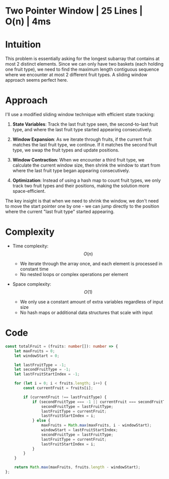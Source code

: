 # Two Pointer Window | 25 Lines | O(n) | 4ms

# Intuition
This problem is essentially asking for the longest subarray that contains at most 2 distinct elements. Since we can only have two baskets (each holding one fruit type), we need to find the maximum length contiguous sequence where we encounter at most 2 different fruit types. A sliding window approach seems perfect here.

# Approach
I'll use a modified sliding window technique with efficient state tracking:

1. **State Variables**: Track the last fruit type seen, the second-to-last fruit type, and where the last fruit type started appearing consecutively.

2. **Window Expansion**: As we iterate through fruits, if the current fruit matches the last fruit type, we continue. If it matches the second fruit type, we swap the fruit types and update positions.

3. **Window Contraction**: When we encounter a third fruit type, we calculate the current window size, then shrink the window to start from where the last fruit type began appearing consecutively.

4. **Optimization**: Instead of using a hash map to count fruit types, we only track two fruit types and their positions, making the solution more space-efficient.

The key insight is that when we need to shrink the window, we don't need to move the start pointer one by one - we can jump directly to the position where the current "last fruit type" started appearing.

# Complexity
- Time complexity: $$O(n)$$
  - We iterate through the array once, and each element is processed in constant time
  - No nested loops or complex operations per element

- Space complexity: $$O(1)$$
  - We only use a constant amount of extra variables regardless of input size
  - No hash maps or additional data structures that scale with input

# Code
```typescript []
const totalFruit = (fruits: number[]): number => {
    let maxFruits = 0;
    let windowStart = 0;

    let lastFruitType = -1;
    let secondFruitType = -1;
    let lastFruitStartIndex = -1;

    for (let i = 0; i < fruits.length; i++) {
        const currentFruit = fruits[i];

        if (currentFruit !== lastFruitType) {
            if (secondFruitType === -1 || currentFruit === secondFruitType) {
                secondFruitType = lastFruitType;
                lastFruitType = currentFruit;
                lastFruitStartIndex = i;
            } else {
                maxFruits = Math.max(maxFruits, i - windowStart);
                windowStart = lastFruitStartIndex;
                secondFruitType = lastFruitType;
                lastFruitType = currentFruit;
                lastFruitStartIndex = i;
            }
        }
    }

    return Math.max(maxFruits, fruits.length - windowStart);
};
```